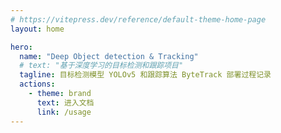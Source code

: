 ```yaml
---
# https://vitepress.dev/reference/default-theme-home-page
layout: home

hero:
  name: "Deep Object detection & Tracking"
  # text: "基于深度学习的目标检测和跟踪项目"
  tagline: 目标检测模型 YOLOv5 和跟踪算法 ByteTrack 部署过程记录
  actions:
    - theme: brand
      text: 进入文档
      link: /usage
---
```

